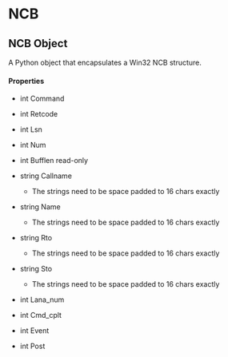 # NCB

## NCB Object



A Python object that encapsulates a Win32 NCB structure\.

#### Properties

  - int Command
    

  - int Retcode
    

  - int Lsn
    

  - int Num
    

  - int Bufflen
    read-only

  - string Callname
    - The strings need to be space padded to 16 chars exactly

  - string Name
    - The strings need to be space padded to 16 chars exactly

  - string Rto
    - The strings need to be space padded to 16 chars exactly

  - string Sto
    - The strings need to be space padded to 16 chars exactly

  - int Lana\_num
    

  - int Cmd\_cplt
    

  - int Event
    

  - int Post
    